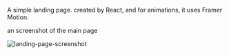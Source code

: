 A simple landing page. created by React, and for animations, it uses Framer Motion. 

an screenshot of the main page

![landing-page-screenshot](https://github.com/fariidlotfi/personal-landing-page/assets/138003177/da5c63f0-26b2-4708-aead-eb6217458702)
